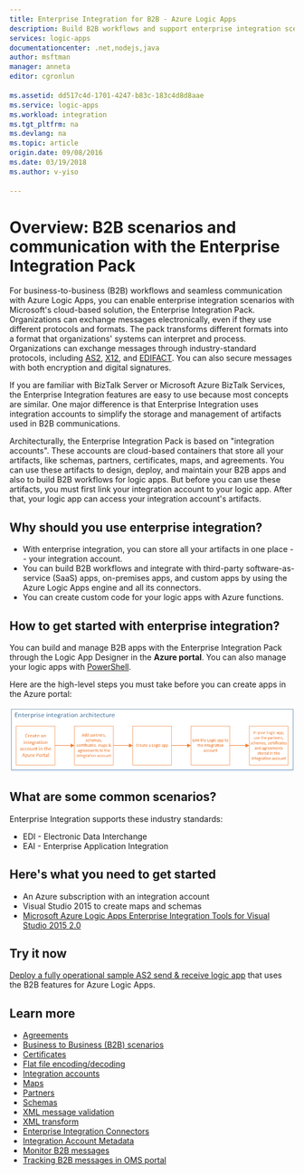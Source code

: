 ```yaml
---
title: Enterprise Integration for B2B - Azure Logic Apps 
description: Build B2B workflows and support enterprise integration scenarios for logic apps with the Enterprise Integration Pack
services: logic-apps
documentationcenter: .net,nodejs,java
author: msftman
manager: anneta
editor: cgronlun

ms.assetid: dd517c4d-1701-4247-b83c-183c4d8d8aae
ms.service: logic-apps
ms.workload: integration
ms.tgt_pltfrm: na
ms.devlang: na
ms.topic: article
origin.date: 09/08/2016
ms.date: 03/19/2018
ms.author: v-yiso

---
```

# Overview: B2B scenarios and communication with the Enterprise Integration Pack

For business-to-business (B2B) workflows and seamless communication with Azure Logic Apps, you can enable enterprise integration scenarios with Microsoft's cloud-based solution, the Enterprise Integration Pack. Organizations can exchange messages electronically, even if they use different protocols and formats. The pack transforms different formats into a format that organizations' systems can interpret and process. 
Organizations can exchange messages through industry-standard protocols, 
including [AS2](../logic-apps/logic-apps-enterprise-integration-as2.md), 
[X12](logic-apps-enterprise-integration-x12.md), 
and [EDIFACT](../logic-apps/logic-apps-enterprise-integration-edifact.md). 
You can also secure messages with both encryption and digital signatures.

If you are familiar with BizTalk Server or Microsoft Azure BizTalk Services, 
the Enterprise Integration features are easy to use because most concepts are similar. One major difference is that Enterprise Integration uses integration accounts to simplify the storage and management of artifacts used in B2B communications. 

Architecturally, the Enterprise Integration Pack is based on "integration accounts". These accounts are cloud-based containers that store all your artifacts, like schemas, partners, certificates, maps, and agreements. You can use these artifacts to design, deploy, and maintain your B2B apps and also to build B2B workflows for logic apps. But before you can use these artifacts, you must first link your integration account to your logic app. After that, your logic app can access your integration account's artifacts.

## Why should you use enterprise integration?

* With enterprise integration, you can store all 
your artifacts in one place -- your integration account.
* You can build B2B workflows and integrate with third-party 
software-as-service (SaaS) apps, on-premises apps, and custom apps 
by using the Azure Logic Apps engine and all its connectors.
* You can create custom code for your logic apps with Azure functions.

## How to get started with enterprise integration?

You can build and manage B2B apps with the 
Enterprise Integration Pack through the Logic App Designer 
in the **Azure portal**. You can also manage your logic apps with 
[PowerShell](https://msdn.microsoft.com/library/azure/mt652195.aspx "Logic apps PowerShell topics").

Here are the high-level steps you must take before you can create apps in the Azure portal:

![overview image](media/logic-apps-enterprise-integration-overview/overview-0.png)  

## What are some common scenarios?

Enterprise Integration supports these industry standards:

* EDI - Electronic Data Interchange
* EAI - Enterprise Application Integration

## Here's what you need to get started

* An Azure subscription with an integration account
* Visual Studio 2015 to create maps and schemas
* [Microsoft Azure Logic Apps Enterprise Integration Tools for Visual Studio 2015 2.0](https://aka.ms/vsmapsandschemas)  

## Try it now

[Deploy a fully operational sample AS2 send & receive logic app](https://github.com/Azure/azure-quickstart-templates/tree/master/201-logic-app-as2-send-receive) that uses the B2B features for Azure Logic Apps.

## Learn more
* [Agreements](../logic-apps/logic-apps-enterprise-integration-agreements.md "Learn about enterprise integration agreements")
* [Business to Business (B2B) scenarios](../logic-apps/logic-apps-enterprise-integration-b2b.md "Learn how to create Logic apps with B2B features ")  
* [Certificates](logic-apps-enterprise-integration-certificates.md "Learn about enterprise integration certificates")
* [Flat file encoding/decoding](logic-apps-enterprise-integration-flatfile.md "Learn how to encode and decode flat file contents")  
* [Integration accounts](../logic-apps/logic-apps-enterprise-integration-accounts.md "Learn about integration accounts")
* [Maps](../logic-apps/logic-apps-enterprise-integration-maps.md "Learn about enterprise integration maps")
* [Partners](logic-apps-enterprise-integration-partners.md "Learn about enterprise integration partners")
* [Schemas](logic-apps-enterprise-integration-schemas.md "Learn about enterprise integration schemas")
* [XML message validation](logic-apps-enterprise-integration-xml.md "Learn how to validate XML messages with Logic apps")
* [XML transform](logic-apps-enterprise-integration-transform.md "Learn about enterprise integration maps")
* [Enterprise Integration Connectors](../connectors/apis-list.md "Learn about enterprise integration pack connectors")
* [Integration Account Metadata](../logic-apps/logic-apps-enterprise-integration-metadata.md "Learn about integration account metadata")
* [Monitor B2B messages](logic-apps-monitor-b2b-message.md "Learn more about monitoring B2B messages")
* [Tracking B2B messages in OMS portal](logic-apps-track-b2b-messages-omsportal.md "Learn more about tracking B2B messages in OMS portal")

